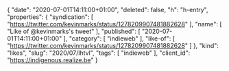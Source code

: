 {
  "date": "2020-07-01T14:11:00+01:00",
  "deleted": false,
  "h": "h-entry",
  "properties": {
    "syndication": [
      "https://twitter.com/kevinmarks/status/1278209907481882628"
    ],
    "name": [
      "Like of @kevinmarks's tweet"
    ],
    "published": [
      "2020-07-01T14:11:00+01:00"
    ],
    "category": [
      "indieweb"
    ],
    "like-of": [
      "https://twitter.com/kevinmarks/status/1278209907481882628"
    ]
  },
  "kind": "likes",
  "slug": "2020/07/lhtvl",
  "tags": [
    "indieweb"
  ],
  "client_id": "https://indigenous.realize.be"
}
